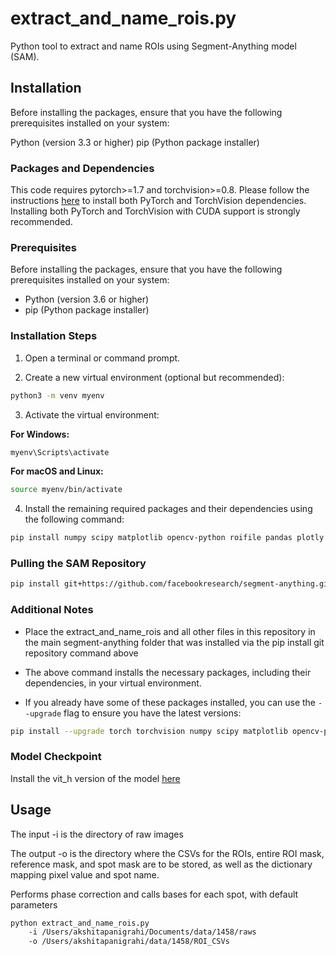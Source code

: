 # extract_and_name_rois.py

Python tool to extract and name ROIs using Segment-Anything model (SAM).

## Installation

Before installing the packages, ensure that you have the following prerequisites installed on your system:

Python (version 3.3 or higher)
pip (Python package installer)

### Packages and Dependencies

This code requires pytorch>=1.7 and torchvision>=0.8. Please follow the instructions [here](https://pytorch.org/get-started/locally/) to install both PyTorch and TorchVision dependencies. Installing both PyTorch and TorchVision with CUDA support is strongly recommended.

### Prerequisites

Before installing the packages, ensure that you have the following prerequisites installed on your system:

- Python (version 3.6 or higher)
- pip (Python package installer)

### Installation Steps

1. Open a terminal or command prompt.

2. Create a new virtual environment (optional but recommended):

```bash
python3 -m venv myenv
```

3. Activate the virtual environment:

**For Windows:**

```bash
myenv\Scripts\activate
```

**For macOS and Linux:**

```bash
source myenv/bin/activate
```

4. Install the remaining required packages and their dependencies using the following command:

```bash
pip install numpy scipy matplotlib opencv-python roifile pandas plotly scikit-learn
```

### Pulling the SAM Repository

```bash
pip install git+https://github.com/facebookresearch/segment-anything.git
```

### Additional Notes

- Place the extract_and_name_rois and all other files in this repository in the main segment-anything folder that was installed via the pip install git repository command above
- The above command installs the necessary packages, including their dependencies, in your virtual environment.

- If you already have some of these packages installed, you can use the `--upgrade` flag to ensure you have the latest versions:

```bash
pip install --upgrade torch torchvision numpy scipy matplotlib opencv-python roifile pandas plotly scikit-learn
```

### Model Checkpoint

Install the vit_h version of the model [here](https://dl.fbaipublicfiles.com/segment_anything/sam_vit_h_4b8939.pth)

## Usage

The input -i is the directory of raw images

The output -o is the directory where the CSVs for the ROIs, entire ROI mask, reference mask, and spot mask are to be stored, as well as the dictionary mapping pixel value and spot name. 

Performs phase correction and calls bases for each spot, with default parameters

```bash
python extract_and_name_rois.py 
    -i /Users/akshitapanigrahi/Documents/data/1458/raws 
    -o /Users/akshitapanigrahi/data/1458/ROI_CSVs
```
